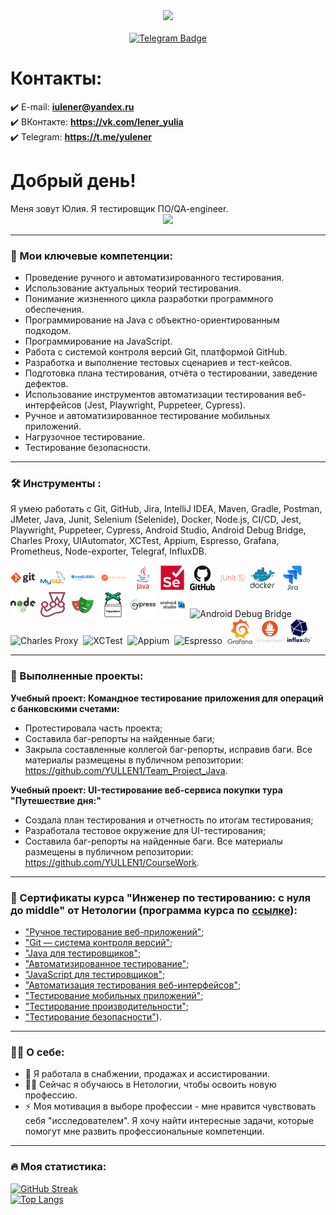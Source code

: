 <div id="header" align="center">
  <img src="https://i.giphy.com/media/v1.Y2lkPTc5MGI3NjExb2U0cjh1Y3J4Y200MzQwY2Q4NTJ4aDZjc3luZmYyaXZwZHI0aGtqeiZlcD12MV9pbnRlcm5hbF9naWZfYnlfaWQmY3Q9Zw/BferOKonYOspm28AiB/giphy.gif" width="100"/>
</div>
<div id="header" align="center">
<img src="https://komarev.com/ghpvc/?username=YULLEN1&style=flat-square&color=blue" alt="" align="center"/>
</div>

<div id="badges" align="center">
  <a href="https://t.me/yulener">
    <img src="https://static.tildacdn.com/tild3637-3036-4638-a233-633731663435/delivery.png)" alt="Telegram Badge"/>
  </a>
</div>

# Контакты:
:heavy_check_mark: E-mail: **iulener@yandex.ru** <br>
:heavy_check_mark: ВКонтакте: **https://vk.com/lener_yulia** <br>
:heavy_check_mark: Telegram: **https://t.me/yulener** <br>

<h1>
  Добрый день! 
</h1>
Меня зовут Юлия. Я тестировщик ПО/QA-engineer.
<div align="center">
  <img src="https://i.giphy.com/media/v1.Y2lkPTc5MGI3NjExMDNoMnh1d3kzZGd4ZWhwYTlwMW9yZ2kzNmkzNHpiYW9obHZjZnN3dSZlcD12MV9pbnRlcm5hbF9naWZfYnlfaWQmY3Q9Zw/hpXdHPfFI5wTABdDx9/giphy.gif" />
</div>

___
### :mag_right: Мои ключевые компетенции:
- Проведение ручного и автоматизированного тестирования.
- Использование актуальных теорий тестирования.
- Понимание жизненного цикла разработки программного обеспечения.
- Программирование на Java c объектно-ориентированным подходом.
- Программирование на JavaScript.
- Работа с системой контроля версий Git, платформой GitHub.
- Разработка и выполнение тестовых сценариев и тест-кейсов.
- Подготовка плана тестирования, отчёта о тестировании, заведение дефектов.
- Использование инструментов автоматизации тестирования веб-интерфейсов (Jest, Playwright, Puppeteer, Cypress).
- Ручное и автоматизированное тестирование мобильных приложений.
- Нагрузочное тестирование.
- Тестирование безопасности.
  
---
### :hammer_and_wrench: Инструменты :
Я умею работать с Git, GitHub, Jira, IntelliJ IDEA, Maven, Gradle, Postman, JMeter, Java, Junit, Selenium (Selenide), Docker, Node.js, CI/CD, Jest, Playwright, Puppeteer, Cypress, Android Studio, Android Debug Bridge, Charles Proxy, UIAutomator, XCTest, Appium, Espresso, Grafana, Prometheus, Node-exporter, Telegraf, InfluxDB.
<div>
  <img src="https://github.com/devicons/devicon/blob/master/icons/git/git-original-wordmark.svg" title="Git" alt="Git" width="40" height="40"/>&nbsp;
  <img src="https://github.com/devicons/devicon/blob/master/icons/mysql/mysql-original-wordmark.svg" title="MySQL" alt="MySQL" width="40" height="40"/>&nbsp;
  <img src="https://github.com/devicons/devicon/blob/master/icons/intellij/intellij-plain-wordmark.svg" title="IntelliJ Idea" alt="IntelliJ Idea" width="40" height="40"/>&nbsp;
  <img src="https://github.com/devicons/devicon/blob/master/icons/postman/postman-original-wordmark.svg" title="Postman" alt="Postman" width="40" height="40"/>&nbsp;
  <img src="https://github.com/devicons/devicon/blob/master/icons/java/java-original-wordmark.svg" title="Java" alt="Java" width="40" height="40"/>&nbsp;
  <img src="https://github.com/devicons/devicon/blob/master/icons/selenium/selenium-original.svg" title="Selenium" alt="Selenium" width="40" height="40"/>&nbsp;
  <img src="https://github.com/devicons/devicon/blob/master/icons/github/github-original-wordmark.svg"  title="GitHub" alt="GitHub" width="40" height="40"/>&nbsp;
  <img src="https://github.com/devicons/devicon/blob/master/icons/junit/junit-line-wordmark.svg" title="JUnit" alt="JUnit" width="40" height="40"/>&nbsp;
  <img src="https://github.com/devicons/devicon/blob/master/icons/docker/docker-original-wordmark.svg" title="Docker" alt="Docker" width="40" height="40"/>&nbsp;
  <img src="https://github.com/devicons/devicon/blob/master/icons/jira/jira-original-wordmark.svg" title="Jira" alt="Jira" width="40" height="40"/>&nbsp;
  <img src="https://github.com/devicons/devicon/blob/master/icons/nodejs/nodejs-original-wordmark.svg" title="Node.js" alt="Node.js" width="40" height="40"/>&nbsp;
  <img src="https://github.com/devicons/devicon/blob/master/icons/jest/jest-plain.svg" title="Jest" alt="Jest" width="40" height="40"/>&nbsp;
  <img src="https://github.com/devicons/devicon/blob/master/icons/playwright/playwright-original.svg" title="Playwright" alt="Playwright" width="40" height="40"/>&nbsp;
  <img src="https://github.com/devicons/devicon/blob/master/icons/puppeteer/puppeteer-original.svg" title="Puppeteer" alt="Puppeteer" width="40" height="40"/>&nbsp;
  <img src="https://github.com/devicons/devicon/blob/master/icons/cypressio/cypressio-original-wordmark.svg" title="Cypress" alt="Cypress" width="40" height="40"/>&nbsp;
  <img src="https://github.com/devicons/devicon/blob/master/icons/androidstudio/androidstudio-original-wordmark.svg" title="Android Studio" alt="Android Studio" width="40" height="40"/>&nbsp;
  <img src="https://github.com/user-attachments/assets/bfe407ca-fe04-45c9-ac8d-144c715f8892" title="Android Debug Bridge" alt="Android Debug Bridge" width="40" height="40"/>&nbsp;
  <img src="https://avatars.mds.yandex.net/i?id=df8a8aa4cfbcb9525967900104365b17ca0dba4a-5878952-images-thumbs&n=13" title="Charles Proxy" alt="Charles Proxy" width="40" height="40"/>&nbsp;
  <img src="https://s3.amazonaws.com/media-p.slid.es/uploads/235357/images/6245918/xcuitest.png" title="XCTest" alt="XCTest" width="40" height="40"/>&nbsp;
  <img src="https://avatars.mds.yandex.net/i?id=60d320655d2921fbd5c84ecb4103f458909af7f4-2889503-images-thumbs&n=13" title="Appium" alt="Appium" width="40" height="40"/>&nbsp;
  <img src="https://avatars.mds.yandex.net/i?id=a510c3f95c53b30ee3f3565707be78bc6041551cd3c7f6e7-12629451-images-thumbs&n=13" title="Espresso" alt="Espresso" width="40" height="40"/>&nbsp;
  <img src="https://github.com/devicons/devicon/blob/master/icons/grafana/grafana-original-wordmark.svg" title="Grafana" alt="Grafana" width="40" height="40"/>&nbsp;
  <img src="https://github.com/devicons/devicon/blob/master/icons/prometheus/prometheus-original-wordmark.svg" title="Prometheus" alt="Prometheus" width="40" height="40"/>&nbsp;
  <img src="https://github.com/devicons/devicon/blob/master/icons/influxdb/influxdb-original-wordmark.svg" title="InfluxDB" alt="InfluxDB" width="40" height="40"/>&nbsp;
</div>

---
### :file_folder: Выполненные проекты:
**Учебный проект: Командное тестирование приложения для операций с банковскими счетами:**
- Протестировала часть проекта;
- Составила баг-репорты на найденные баги;
- Закрыла составленные коллегой баг-репорты, исправив баги. Все материалы размещены в публичном репозитории: https://github.com/YULLEN1/Team_Project_Java.


**Учебный проект:  UI-тестирование веб-сервиса покупки тура "Путешествие дня:"**
- Создала план тестирования и отчетность по итогам тестирования;
- Разработала тестовое окружение для UI-тестирования;
- Составила баг-репорты на найденные баги. Все материалы размещены в публичном репозитории: https://github.com/YULLEN1/CourseWork.
 
---

### :page_with_curl: Сертификаты курса "Инженер по тестированию: с нуля до middle" от Нетологии (программа курса по [ссылке](https://netology.ru/programs/qa)):
- ["Ручное тестирование веб-приложений"](https://github.com/YULLEN1/Certificates/blob/main/certificate_Manual_test.pdf);
- ["Git — система контроля версий"](https://github.com/YULLEN1/Certificates/blob/main/certificate_Git.pdf);
- ["Java для тестировщиков"](https://github.com/YULLEN1/Certificates/blob/main/certificate_Java.pdf);
- ["Автоматизированное тестирование"](https://github.com/YULLEN1/Certificates/blob/main/certificate_Automated_test.pdf);
- ["JavaScript для тестировщиков"](https://github.com/YULLEN1/Certificates/blob/main/certificate_Java_script.pdf);
- ["Автоматизация тестирования веб-интерфейсов"](https://github.com/YULLEN1/Certificates/blob/main/certificate_Automated_test_WEB.pdf);
- ["Тестирование мобильных приложений"](https://github.com/YULLEN1/Certificates/blob/main/certificate_Mobile_test.pdf);
- ["Тестирование производительности"](https://github.com/YULLEN1/Certificates/blob/main/certificate_Load_test.pdf);
- ["Тестирование безопасности"](https://github.com/YULLEN1/Certificates/blob/main/certificate_Security_test.pdf)).


---


### :woman_technologist: О себе:
- :briefcase: Я работала в снабжении, продажах и ассистировании. 
- :woman_student: Сейчас я обучаюсь в Нетологии, чтобы освоить новую профессию.
- :zap: Моя мотивация в выборе профессии - мне нравится чувствовать себя "исследователем". Я хочу найти интересные задачи, которые помогут мне развить профессиональные компетенции.

---

### :fire: Моя статистика:
[![GitHub Streak](http://github-readme-streak-stats.herokuapp.com?user=YULLEN1&theme=dark&background=000000)](https://git.io/streak-stats) <br>
[![Top Langs](https://github-readme-stats.vercel.app/api/top-langs/?username=YULLEN1&layout=compact&theme=vision-friendly-dark)](https://github.com/anuraghazra/github-readme-stats)





